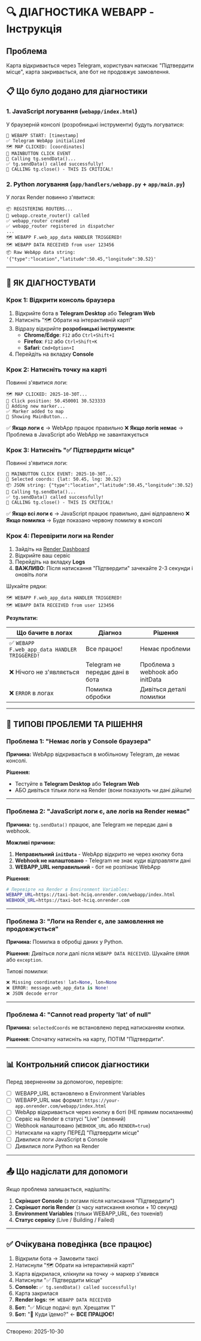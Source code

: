 # 🔍 ДІАГНОСТИКА WEBAPP - Інструкція

## Проблема
Карта відкривається через Telegram, користувач натискає "Підтвердити місце", карта закривається, але бот не продовжує замовлення.

## 📋 Що було додано для діагностики

### 1. **JavaScript логування** (`webapp/index.html`)
У браузерній консолі (розробницькі інструменти) будуть логуватися:
```
🚀 WEBAPP START: [timestamp]
✅ Telegram WebApp initialized
🗺 MAP CLICKED: [coordinates]
🔘 MAINBUTTON CLICK EVENT
📡 Calling tg.sendData()...
✅ tg.sendData() called successfully!
🚪 CALLING tg.close() - THIS IS CRITICAL!
```

### 2. **Python логування** (`app/handlers/webapp.py` + `app/main.py`)
У логах Render повинно з'явитися:
```
📦 REGISTERING ROUTERS...
🔧 webapp.create_router() called
✅ webapp_router created
✅ webapp_router registered in dispatcher
...
🗺 WEBAPP F.web_app_data HANDLER TRIGGERED!
🗺 WEBAPP DATA RECEIVED from user 123456
📦 Raw WebApp data string: '{"type":"location","latitude":50.45,"longitude":30.52}'
```

---

## 🔬 ЯК ДІАГНОСТУВАТИ

### **Крок 1: Відкрити консоль браузера**
1. Відкрийте бота в **Telegram Desktop** або **Telegram Web**
2. Натисніть "🗺 Обрати на інтерактивній карті"
3. Відразу відкрийте **розробницькі інструменти**:
   - **Chrome/Edge**: `F12` або `Ctrl+Shift+I`
   - **Firefox**: `F12` або `Ctrl+Shift+K`
   - **Safari**: `Cmd+Option+I`
4. Перейдіть на вкладку **Console**

### **Крок 2: Натисніть точку на карті**
Повинні з'явитися логи:
```
🗺 MAP CLICKED: 2025-10-30T...
📍 Click position: 50.450001 30.523333
📌 Adding new marker...
✅ Marker added to map
🔘 Showing MainButton...
```

✅ **Якщо логи є** → WebApp працює правильно
❌ **Якщо логів немає** → Проблема в JavaScript або WebApp не завантажується

### **Крок 3: Натисніть "✅ Підтвердити місце"**
Повинні з'явитися логи:
```
🔘 MAINBUTTON CLICK EVENT: 2025-10-30T...
📍 Selected coords: {lat: 50.45, lng: 30.52}
📦 JSON string: {"type":"location","latitude":50.45,"longitude":30.52}
📡 Calling tg.sendData()...
✅ tg.sendData() called successfully!
🚪 CALLING tg.close() - THIS IS CRITICAL!
```

✅ **Якщо всі логи є** → JavaScript працює правильно, дані відправлено
❌ **Якщо помилка** → Буде показано червону помилку в консолі

### **Крок 4: Перевірити логи на Render**
1. Зайдіть на [Render Dashboard](https://dashboard.render.com)
2. Відкрийте ваш сервіс
3. Перейдіть на вкладку **Logs**
4. **ВАЖЛИВО**: Після натискання "Підтвердити" зачекайте 2-3 секунди і оновіть логи

Шукайте рядки:
```
🗺 WEBAPP F.web_app_data HANDLER TRIGGERED!
🗺 WEBAPP DATA RECEIVED from user 123456
```

**Результати:**

| Що бачите в логах | Діагноз | Рішення |
|-------------------|---------|---------|
| ✅ `WEBAPP F.web_app_data HANDLER TRIGGERED!` | Все працює! | Немає проблеми |
| ❌ Нічого не з'являється | Telegram не передає дані в бота | Проблема з webhook або initData |
| ❌ `ERROR` в логах | Помилка обробки | Дивіться деталі помилки |

---

## 🐛 ТИПОВІ ПРОБЛЕМИ ТА РІШЕННЯ

### Проблема 1: "Немає логів у Console браузера"
**Причина:** WebApp відкривається в мобільному Telegram, де немає консолі.

**Рішення:**
- Тестуйте в **Telegram Desktop** або **Telegram Web**
- АБО дивіться тільки логи на Render (вони показують чи дані дійшли)

---

### Проблема 2: "JavaScript логи є, але логів на Render немає"
**Причина:** `tg.sendData()` працює, але Telegram не передає дані в webhook.

**Можливі причини:**
1. **Неправильний `initData`** - WebApp відкрито не через кнопку бота
2. **Webhook не налаштовано** - Telegram не знає куди відправляти дані
3. **WEBAPP_URL неправильний** - бот не розпізнає WebApp

**Рішення:**
```bash
# Перевірте на Render в Environment Variables:
WEBAPP_URL=https://taxi-bot-hciq.onrender.com/webapp/index.html
WEBHOOK_URL=https://taxi-bot-hciq.onrender.com
```

---

### Проблема 3: "Логи на Render є, але замовлення не продовжується"
**Причина:** Помилка в обробці даних у Python.

**Рішення:** Дивіться логи далі після `WEBAPP DATA RECEIVED`. Шукайте `ERROR` або `exception`.

Типові помилки:
```python
❌ Missing coordinates! lat=None, lon=None
❌ ERROR: message.web_app_data is None!
❌ JSON decode error
```

---

### Проблема 4: "Cannot read property 'lat' of null"
**Причина:** `selectedCoords` не встановлено перед натисканням кнопки.

**Рішення:** Спочатку натисніть на карту, ПОТІМ "Підтвердити".

---

## 📊 Контрольний список діагностики

Перед зверненням за допомогою, перевірте:

- [ ] WEBAPP_URL встановлено в Environment Variables
- [ ] WEBAPP_URL має формат: `https://your-app.onrender.com/webapp/index.html`
- [ ] WebApp відкривається через кнопку в боті (НЕ прямим посиланням)
- [ ] Сервіс на Render в статусі "Live" (зелений)
- [ ] Webhook налаштовано (`WEBHOOK_URL` або `RENDER=true`)
- [ ] Натискали на карту ПЕРЕД "Підтвердити місце"
- [ ] Дивилися логи JavaScript в Console
- [ ] Дивилися логи Python на Render

---

## 📤 Що надіслати для допомоги

Якщо проблема залишається, надішліть:

1. **Скріншот Console** (з логами після натискання "Підтвердити")
2. **Скріншот логів Render** (з часу натискання кнопки + 10 секунд)
3. **Environment Variables** (тільки WEBAPP_URL, без токенів!)
4. **Статус сервісу** (Live / Building / Failed)

---

## ✅ Очікувана поведінка (все працює)

1. Відкрили бота → Замовити таксі
2. Натиснули "🗺 Обрати на інтерактивній карті"
3. Карта відкрилася, клікнули на точку → маркер з'явився
4. Натиснули "✅ Підтвердити місце"
5. **Console:** `✅ tg.sendData() called successfully!`
6. Карта закрилася
7. **Render logs:** `🗺 WEBAPP DATA RECEIVED`
8. **Бот:** "✅ Місце подачі: вул. Хрещатик 1"
9. **Бот:** "📍 Куди їдемо?" ← **ВСЕ ПРАЦЮЄ!**

---

Створено: 2025-10-30
